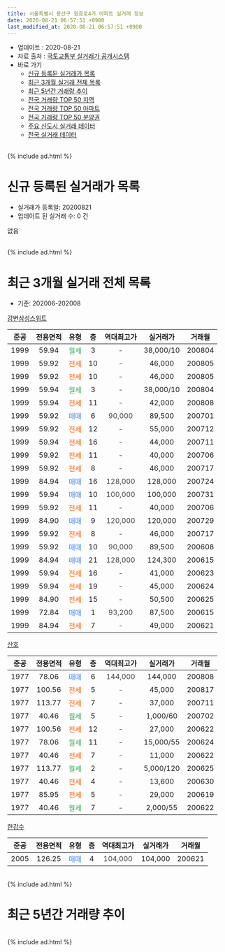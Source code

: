 ```yaml
---
title: 서울특별시 용산구 원효로4가 아파트 실거래 정보
date: 2020-08-21 06:57:51 +0900
last_modified_at: 2020-08-21 06:57:51 +0900
---
```


* 업데이트 : 2020-08-21
* 자료 출처 : [국토교통부 실거래가 공개시스템](http://rt.molit.go.kr)
* 바로 가기
    * [신규 등록된 실거래가 목록](#신규-등록된-실거래가-목록)
    * [최근 3개월 실거래 전체 목록](#최근-3개월-실거래-전체-목록)
    * [최근 5년간 거래량 추이](#최근-5년간-거래량-추이)
    * [전국 거래량 TOP 50 지역](https://inasie.github.io/apt-trade-info/최근-3개월-전국에서-가장-거래가-많이-발생한-지역)
    * [전국 거래량 TOP 50 아파트](https://inasie.github.io/apt-trade-info/최근-3개월-전국에서-가장-거래가-많이-발생한-아파트)
    * [전국 거래량 TOP 50 분양권](https://inasie.github.io/apt-trade-info/최근-3개월-전국에서-가장-거래가-많이-발생한-분양권)
    * [주요 신도시 실거래 데이터](https://inasie.github.io/apt-trade-info/주요-신도시)
    * [전국 실거래 데이터](https://inasie.github.io/apt-trade-info/전국)
<br>
{% include ad.html %}
<br>

# 신규 등록된 실거래가 목록
* 실거래가 등록일: 20200821
* 업데이트 된 실거래 수: 0 건

없음

<br>
{% include ad.html %}
<br>

# 최근 3개월 실거래 전체 목록
* 기준: 202006-202008


[강변삼성스위트](https://search.naver.com/search.naver?query=%EC%84%9C%EC%9A%B8%ED%8A%B9%EB%B3%84%EC%8B%9C+%EC%9A%A9%EC%82%B0%EA%B5%AC+%EC%9B%90%ED%9A%A8%EB%A1%9C4%EA%B0%80+%EA%B0%95%EB%B3%80%EC%82%BC%EC%84%B1%EC%8A%A4%EC%9C%84%ED%8A%B8)

|준공|전용면적|유형|층|역대최고가|실거래가|거래월|
|:---:|:---:|:---:|:---:|:---:|:---:|:---:|
|1999|59.94|<span style="color:#34a853">월세</span>|3|<span style="color:#444444">-</span>|38,000/10|200804|
|1999|59.92|<span style="color:#ff5a00">전세</span>|10|<span style="color:#444444">-</span>|46,000|200805|
|1999|59.92|<span style="color:#ff5a00">전세</span>|10|<span style="color:#444444">-</span>|46,000|200805|
|1999|59.94|<span style="color:#34a853">월세</span>|3|<span style="color:#444444">-</span>|38,000/10|200804|
|1999|59.94|<span style="color:#ff5a00">전세</span>|11|<span style="color:#444444">-</span>|42,000|200808|
|1999|59.92|<span style="color:#4285f3">매매</span>|6|<span style="color:#444444">90,000</span>|89,500|200701|
|1999|59.92|<span style="color:#ff5a00">전세</span>|12|<span style="color:#444444">-</span>|55,000|200712|
|1999|59.94|<span style="color:#ff5a00">전세</span>|16|<span style="color:#444444">-</span>|44,000|200711|
|1999|59.92|<span style="color:#ff5a00">전세</span>|11|<span style="color:#444444">-</span>|40,000|200706|
|1999|59.92|<span style="color:#ff5a00">전세</span>|8|<span style="color:#444444">-</span>|46,000|200717|
|1999|84.94|<span style="color:#4285f3">매매</span>|16|<span style="color:#444444">128,000</span>|128,000|200724|
|1999|59.94|<span style="color:#4285f3">매매</span>|10|<span style="color:#444444">100,000</span>|100,000|200731|
|1999|59.92|<span style="color:#ff5a00">전세</span>|11|<span style="color:#444444">-</span>|40,000|200706|
|1999|84.90|<span style="color:#4285f3">매매</span>|9|<span style="color:#444444">120,000</span>|120,000|200729|
|1999|59.92|<span style="color:#ff5a00">전세</span>|8|<span style="color:#444444">-</span>|46,000|200717|
|1999|59.92|<span style="color:#4285f3">매매</span>|10|<span style="color:#444444">90,000</span>|89,500|200608|
|1999|84.94|<span style="color:#4285f3">매매</span>|21|<span style="color:#444444">128,000</span>|124,300|200615|
|1999|59.94|<span style="color:#ff5a00">전세</span>|16|<span style="color:#444444">-</span>|41,000|200623|
|1999|59.94|<span style="color:#ff5a00">전세</span>|19|<span style="color:#444444">-</span>|45,000|200624|
|1999|84.90|<span style="color:#ff5a00">전세</span>|15|<span style="color:#444444">-</span>|50,500|200625|
|1999|72.84|<span style="color:#4285f3">매매</span>|1|<span style="color:#444444">93,200</span>|87,500|200615|
|1999|84.94|<span style="color:#ff5a00">전세</span>|7|<span style="color:#444444">-</span>|49,000|200621|

[산호](https://search.naver.com/search.naver?query=%EC%84%9C%EC%9A%B8%ED%8A%B9%EB%B3%84%EC%8B%9C+%EC%9A%A9%EC%82%B0%EA%B5%AC+%EC%9B%90%ED%9A%A8%EB%A1%9C4%EA%B0%80+%EC%82%B0%ED%98%B8)

|준공|전용면적|유형|층|역대최고가|실거래가|거래월|
|:---:|:---:|:---:|:---:|:---:|:---:|:---:|
|1977|78.06|<span style="color:#4285f3">매매</span>|6|<span style="color:#444444">144,000</span>|144,000|200808|
|1977|100.56|<span style="color:#ff5a00">전세</span>|5|<span style="color:#444444">-</span>|45,000|200817|
|1977|113.77|<span style="color:#ff5a00">전세</span>|7|<span style="color:#444444">-</span>|37,000|200711|
|1977|40.46|<span style="color:#34a853">월세</span>|5|<span style="color:#444444">-</span>|1,000/60|200702|
|1977|100.56|<span style="color:#ff5a00">전세</span>|12|<span style="color:#444444">-</span>|27,000|200622|
|1977|78.06|<span style="color:#34a853">월세</span>|11|<span style="color:#444444">-</span>|15,000/55|200624|
|1977|40.46|<span style="color:#ff5a00">전세</span>|7|<span style="color:#444444">-</span>|11,000|200622|
|1977|113.77|<span style="color:#34a853">월세</span>|2|<span style="color:#444444">-</span>|5,000/120|200625|
|1977|40.46|<span style="color:#ff5a00">전세</span>|4|<span style="color:#444444">-</span>|13,600|200630|
|1977|85.95|<span style="color:#ff5a00">전세</span>|5|<span style="color:#444444">-</span>|29,000|200619|
|1977|40.46|<span style="color:#34a853">월세</span>|7|<span style="color:#444444">-</span>|2,000/55|200622|

[한강수](https://search.naver.com/search.naver?query=%EC%84%9C%EC%9A%B8%ED%8A%B9%EB%B3%84%EC%8B%9C+%EC%9A%A9%EC%82%B0%EA%B5%AC+%EC%9B%90%ED%9A%A8%EB%A1%9C4%EA%B0%80+%ED%95%9C%EA%B0%95%EC%88%98)

|준공|전용면적|유형|층|역대최고가|실거래가|거래월|
|:---:|:---:|:---:|:---:|:---:|:---:|:---:|
|2005|126.25|<span style="color:#4285f3">매매</span>|4|<span style="color:#444444">104,000</span>|104,000|200621|


<br>
{% include ad.html %}
<br>

# 최근 5년간 거래량 추이


<div style="width:100%;">
    <canvas id="deal_progress" height="200"></canvas>
</div>

<script>
new Chart(document.getElementById("deal_progress"), {
    type: 'line',
    data: {
        labels: ['201508','201509','201510','201511','201512','201601','201602','201603','201604','201605','201606','201607','201608','201609','201610','201611','201612','201701','201702','201703','201704','201705','201706','201707','201708','201709','201710','201711','201712','201801','201802','201803','201804','201805','201806','201807','201808','201809','201810','201811','201812','201901','201902','201903','201904','201905','201906','201907','201908','201909','201910','201911','201912','202001','202002','202003','202004','202005','202006','202007','202008'],
        datasets: [{
            label: '매매',
            pointRadius: 1,
            data: [3, 8, 3, 1, 3, 4, 2, 3, 4, 12, 12, 14, 5, 15, 7, 4, 2, 1, 6, 5, 14, 12, 6, 11, 3, 3, 0, 6, 7, 8, 6, 6, 2, 6, 4, 3, 4, 4, 2, 0, 3, 1, 0, 0, 1, 0, 2, 2, 3, 7, 7, 3, 2, 4, 5, 0, 0, 1, 4, 4, 1],
            borderColor: "rgba(255, 201, 14, 1)",
            backgroundColor: "rgba(255, 201, 14, 0.5)",
            fill: false,
            lineTension: 0
        },{
            label: '전월세',
            pointRadius: 1,
            data: [16, 6, 16, 7, 9, 11, 14, 20, 11, 9, 12, 7, 20, 13, 18, 7, 11, 10, 24, 10, 9, 5, 10, 11, 13, 10, 11, 13, 12, 10, 11, 13, 12, 16, 5, 8, 12, 9, 11, 7, 4, 11, 10, 11, 12, 6, 8, 9, 17, 9, 15, 13, 10, 12, 14, 13, 9, 16, 11, 8, 6],
            borderColor: "rgba(0, 141, 185, 1)",
            backgroundColor: "rgba(0, 141, 185, 0.5)",
            fill: false,
            lineTension: 0
        }
        ]
    },
    options: {
        responsive: true,
        title: {
            display: false
        },
        tooltips: {
            mode: 'index',
            intersect: false
        },
        hover: {
            mode: 'nearest',
            intersect: true
        },
        scales: {
            xAxes: [{
                display: true,
                scaleLabel: {
                    display: true,
                    labelString: '년/월'
                }
            }],
            yAxes: [{
                display: true,
                ticks: {
                    suggestedMin: 0,
                },
                scaleLabel: {
                    display: true,
                    labelString: '실거래 수'
                }
            }]
        }
    }
});

</script>


<br>
{% include ad.html %}
<br>

